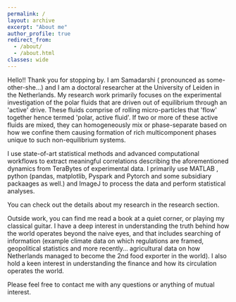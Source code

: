 ```yaml
---
permalink: /
layout: archive
excerpt: "About me"
author_profile: true
redirect_from: 
  - /about/
  - /about.html
classes: wide
---
```


Hello!! Thank you for stopping by. I am Samadarshi ( pronounced as some-other-she…) and I am  a doctoral researcher at the University of Leiden in the Netherlands. My research work primarily focuses on the experimental investigation of the polar fluids that are driven out of equilibrium through an 'active' drive.  These fluids comprise of rolling micro-particles that 'flow' together hence termed 'polar, active fluid'. If two or more of these active fluids are mixed, they can homogeneously mix or phase-separate based on how we confine them causing formation of rich multicomponent phases unique to such non-equilibrium systems. 

I use state-of-art statistical methods and advanced computational workflows to extract meaningful correlations describing the aforementioned dynamics from TeraBytes of experimental data.  I primarily use MATLAB , python (pandas, matplotlib, Pyspark and Pytorch and some subsidiary packaages as well.) and ImageJ to process the data and perform statistical analyses. 

You can check out the details about my research in the research section. 

Outside work, you can find me read a book at a quiet corner, or playing my classical guitar. I have a deep interest in understanding the truth behind how the world operates beyond the naive eyes, and that includes searching of information (example climate data on which regulations are framed, geopolitical statistics and  more recently… agricultural data on how Netherlands managed to become the 2nd food exporter in the world). I also hold a keen interest in understanding the finance and how its circulation  operates the world.

Please feel free to contact me with any questions or anything of mutual interest. 





